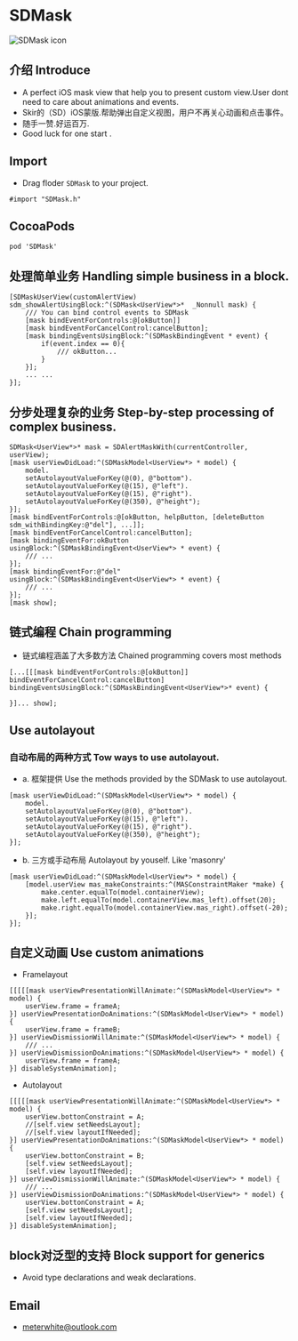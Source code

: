 # SDMask
![SDMask icon](https://raw.githubusercontent.com/Meterwhite/SDMask/master/Cover.png)
## 介绍 Introduce
* A perfect iOS mask view that help you to present custom view.User dont need to care about animations and events.
* Skir的（SD）iOS蒙版.帮助弹出自定义视图，用户不再关心动画和点击事件。
* 随手一赞.好运百万.
* Good luck for one start .

## Import
- Drag floder `SDMask` to your project.
```objc
#import "SDMask.h"
```
## CocoaPods
```
pod 'SDMask'
```
## 处理简单业务 Handling simple business in a block.
```objc
[SDMaskUserView(customAlertView) sdm_showAlertUsingBlock:^(SDMask<UserView*>*  _Nonnull mask) {
    /// You can bind control events to SDMask
    [mask bindEventForControls:@[okButton]] 
    [mask bindEventForCancelControl:cancelButton];
    [mask bindingEventsUsingBlock:^(SDMaskBindingEvent * event) {
        if(event.index == 0){
            /// okButton...
        }
    }];
    ... ...
}];
```
## 分步处理复杂的业务 Step-by-step processing of complex business.
```objc
SDMask<UserView*>* mask = SDAlertMaskWith(currentController, userView);
[mask userViewDidLoad:^(SDMaskModel<UserView*> * model) {
    model.
    setAutolayoutValueForKey(@(0), @"bottom").
    setAutolayoutValueForKey(@(15), @"left").
    setAutolayoutValueForKey(@(15), @"right").
    setAutolayoutValueForKey(@(350), @"height");
}];
[mask bindEventForControls:@[okButton, helpButton, [deleteButton sdm_withBindingKey:@"del"], ...]];
[mask bindEventForCancelControl:cancelButton];
[mask bindingEventFor:okButton usingBlock:^(SDMaskBindingEvent<UserView*> * event) {
    /// ...
}];
[mask bindingEventFor:@"del" usingBlock:^(SDMaskBindingEvent<UserView*> * event) {
    /// ...
}];
[mask show];
```
## 链式编程 Chain programming
-  链式编程涵盖了大多数方法 Chained programming covers most methods
```objc
[...[[[mask bindEventForControls:@[okButton]] bindEventForCancelControl:cancelButton] bindingEventsUsingBlock:^(SDMaskBindingEvent<UserView*>* event) {
    
}]... show];
```
## Use autolayout
### 自动布局的两种方式 Tow ways to use autolayout.
- a. 框架提供 Use the methods provided by the SDMask to use autolayout. 
```objc
[mask userViewDidLoad:^(SDMaskModel<UserView*> * model) {
    model.
    setAutolayoutValueForKey(@(0), @"bottom").
    setAutolayoutValueForKey(@(15), @"left").
    setAutolayoutValueForKey(@(15), @"right").
    setAutolayoutValueForKey(@(350), @"height");
}];
```
- b. 三方或手动布局 Autolayout by youself. Like 'masonry'
```objc
[mask userViewDidLoad:^(SDMaskModel<UserView*> * model) {
    [model.userView mas_makeConstraints:^(MASConstraintMaker *make) {
        make.center.equalTo(model.containerView);
        make.left.equalTo(model.containerView.mas_left).offset(20);
        make.right.equalTo(model.containerView.mas_right).offset(-20);
    }];
}];
```
## 自定义动画 Use custom animations
- Framelayout
```objc
[[[[[mask userViewPresentationWillAnimate:^(SDMaskModel<UserView*> * model) {
    userView.frame = frameA;
}] userViewPresentationDoAnimations:^(SDMaskModel<UserView*> * model) {
    userView.frame = frameB;
}] userViewDismissionWillAnimate:^(SDMaskModel<UserView*> * model) {
    /// ...
}] userViewDismissionDoAnimations:^(SDMaskModel<UserView*> * model) {
    userView.frame = frameA;
}] disableSystemAnimation];
```
- Autolayout
```objc
[[[[[mask userViewPresentationWillAnimate:^(SDMaskModel<UserView*> * model) {
    userView.bottonConstraint = A;
    //[self.view setNeedsLayout];
    //[self.view layoutIfNeeded];
}] userViewPresentationDoAnimations:^(SDMaskModel<UserView*> * model) {
    userView.bottonConstraint = B;
    [self.view setNeedsLayout];
    [self.view layoutIfNeeded];
}] userViewDismissionWillAnimate:^(SDMaskModel<UserView*> * model) {
    /// ...
}] userViewDismissionDoAnimations:^(SDMaskModel<UserView*> * model) {
    userView.bottonConstraint = A;
    [self.view setNeedsLayout];
    [self.view layoutIfNeeded];
}] disableSystemAnimation];
```
## block对泛型的支持 Block support for generics
* Avoid type declarations and weak declarations.

## Email
- meterwhite@outlook.com
